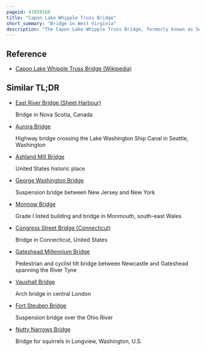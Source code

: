 ```yaml
---
pageid: 41959168
title: "Capon Lake Whipple Truss Bridge"
short_summary: "Bridge in West Virginia"
description: "The Capon Lake Whipple Truss Bridge, formerly known as South Branch Bridge or Romney Bridge, is a historic Whipple Truss Bridge in Capon Lake, West Virginia. It is located off Carpers pike and crosses the Cacapon River. The Bridge formerly carried the Capon Springs Road over the River connecting Capon Springs and Capon lake."
---
```


## Reference

- [Capon Lake Whipple Truss Bridge (Wikipedia)](https://en.wikipedia.org/?curid=41959168)

## Similar TL;DR

- [East River Bridge (Sheet Harbour)](/tldr/en/east-river-bridge-sheet-harbour)

  Bridge in Nova Scotia, Canada

- [Aurora Bridge](/tldr/en/aurora-bridge)

  Highway bridge crossing the Lake Washington Ship Canal in Seattle, Washington

- [Ashland Mill Bridge](/tldr/en/ashland-mill-bridge)

  United States historic place

- [George Washington Bridge](/tldr/en/george-washington-bridge)

  Suspension bridge between New Jersey and New York

- [Monnow Bridge](/tldr/en/monnow-bridge)

  Grade I listed building and bridge in Monmouth, south-east Wales

- [Congress Street Bridge (Connecticut)](/tldr/en/congress-street-bridge-connecticut)

  Bridge in Connecticut, United States

- [Gateshead Millennium Bridge](/tldr/en/gateshead-millennium-bridge)

  Pedestrian and cyclist tilt bridge between Newcastle and Gateshead spanning the River Tyne

- [Vauxhall Bridge](/tldr/en/vauxhall-bridge)

  Arch bridge in central London

- [Fort Steuben Bridge](/tldr/en/fort-steuben-bridge)

  Suspension bridge over the Ohio River

- [Nutty Narrows Bridge](/tldr/en/nutty-narrows-bridge)

  Bridge for squirrels in Longview, Washington, U.S.
